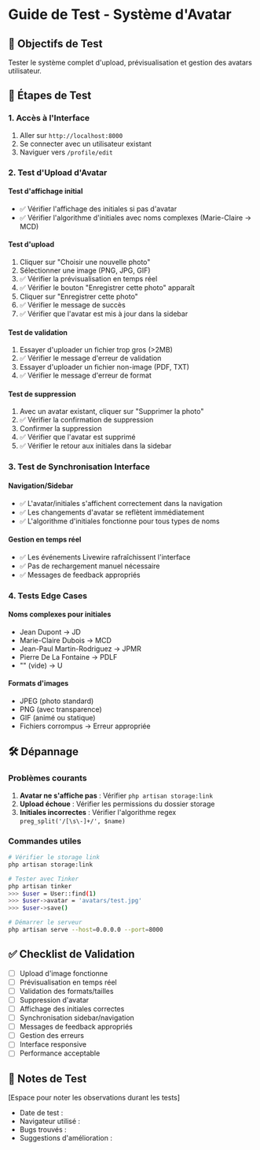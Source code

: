 # Guide de Test - Système d'Avatar

## 🎯 Objectifs de Test

Tester le système complet d'upload, prévisualisation et gestion des avatars utilisateur.

## 🚀 Étapes de Test

### 1. Accès à l'Interface

1. Aller sur `http://localhost:8000`
2. Se connecter avec un utilisateur existant
3. Naviguer vers `/profile/edit`

### 2. Test d'Upload d'Avatar

#### Test d'affichage initial

-   ✅ Vérifier l'affichage des initiales si pas d'avatar
-   ✅ Vérifier l'algorithme d'initiales avec noms complexes (Marie-Claire → MCD)

#### Test d'upload

1. Cliquer sur "Choisir une nouvelle photo"
2. Sélectionner une image (PNG, JPG, GIF)
3. ✅ Vérifier la prévisualisation en temps réel
4. ✅ Vérifier le bouton "Enregistrer cette photo" apparaît
5. Cliquer sur "Enregistrer cette photo"
6. ✅ Vérifier le message de succès
7. ✅ Vérifier que l'avatar est mis à jour dans la sidebar

#### Test de validation

1. Essayer d'uploader un fichier trop gros (>2MB)
2. ✅ Vérifier le message d'erreur de validation
3. Essayer d'uploader un fichier non-image (PDF, TXT)
4. ✅ Vérifier le message d'erreur de format

#### Test de suppression

1. Avec un avatar existant, cliquer sur "Supprimer la photo"
2. ✅ Vérifier la confirmation de suppression
3. Confirmer la suppression
4. ✅ Vérifier que l'avatar est supprimé
5. ✅ Vérifier le retour aux initiales dans la sidebar

### 3. Test de Synchronisation Interface

#### Navigation/Sidebar

-   ✅ L'avatar/initiales s'affichent correctement dans la navigation
-   ✅ Les changements d'avatar se reflètent immédiatement
-   ✅ L'algorithme d'initiales fonctionne pour tous types de noms

#### Gestion en temps réel

-   ✅ Les événements Livewire rafraîchissent l'interface
-   ✅ Pas de rechargement manuel nécessaire
-   ✅ Messages de feedback appropriés

### 4. Tests Edge Cases

#### Noms complexes pour initiales

-   Jean Dupont → JD
-   Marie-Claire Dubois → MCD
-   Jean-Paul Martin-Rodriguez → JPMR
-   Pierre De La Fontaine → PDLF
-   "" (vide) → U

#### Formats d'images

-   JPEG (photo standard)
-   PNG (avec transparence)
-   GIF (animé ou statique)
-   Fichiers corrompus → Erreur appropriée

## 🛠️ Dépannage

### Problèmes courants

1. **Avatar ne s'affiche pas** : Vérifier `php artisan storage:link`
2. **Upload échoue** : Vérifier les permissions du dossier storage
3. **Initiales incorrectes** : Vérifier l'algorithme regex `preg_split('/[\s\-]+/', $name)`

### Commandes utiles

```bash
# Vérifier le storage link
php artisan storage:link

# Tester avec Tinker
php artisan tinker
>>> $user = User::find(1)
>>> $user->avatar = 'avatars/test.jpg'
>>> $user->save()

# Démarrer le serveur
php artisan serve --host=0.0.0.0 --port=8000
```

## ✅ Checklist de Validation

-   [ ] Upload d'image fonctionne
-   [ ] Prévisualisation en temps réel
-   [ ] Validation des formats/tailles
-   [ ] Suppression d'avatar
-   [ ] Affichage des initiales correctes
-   [ ] Synchronisation sidebar/navigation
-   [ ] Messages de feedback appropriés
-   [ ] Gestion des erreurs
-   [ ] Interface responsive
-   [ ] Performance acceptable

## 📝 Notes de Test

[Espace pour noter les observations durant les tests]

-   Date de test :
-   Navigateur utilisé :
-   Bugs trouvés :
-   Suggestions d'amélioration :
